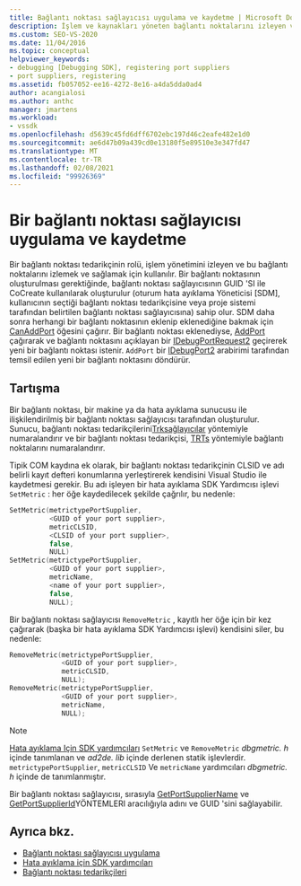 ```yaml
---
title: Bağlantı noktası sağlayıcısı uygulama ve kaydetme | Microsoft Docs
description: İşlem ve kaynakları yöneten bağlantı noktalarını izleyen ve sağlayan bağlantı noktası tedarikçilerini uygulamayı ve kaydetmeyi öğrenin.
ms.custom: SEO-VS-2020
ms.date: 11/04/2016
ms.topic: conceptual
helpviewer_keywords:
- debugging [Debugging SDK], registering port suppliers
- port suppliers, registering
ms.assetid: fb057052-ee16-4272-8e16-a4da5dda0ad4
author: acangialosi
ms.author: anthc
manager: jmartens
ms.workload:
- vssdk
ms.openlocfilehash: d5639c45fd6dff6702ebc197d46c2eafe482e1d0
ms.sourcegitcommit: ae6d47b09a439cd0e13180f5e89510e3e347fd47
ms.translationtype: MT
ms.contentlocale: tr-TR
ms.lasthandoff: 02/08/2021
ms.locfileid: "99926369"
---
```

# <a name="implement-and-register-a-port-supplier"></a>Bir bağlantı noktası sağlayıcısı uygulama ve kaydetme
Bir bağlantı noktası tedarikçinin rolü, işlem yönetimini izleyen ve bu bağlantı noktalarını izlemek ve sağlamak için kullanılır. Bir bağlantı noktasının oluşturulması gerektiğinde, bağlantı noktası sağlayıcısının GUID 'SI ile CoCreate kullanılarak oluşturulur (oturum hata ayıklama Yöneticisi [SDM], kullanıcının seçtiği bağlantı noktası tedarikçisine veya proje sistemi tarafından belirtilen bağlantı noktası sağlayıcısına) sahip olur. SDM daha sonra herhangi bir bağlantı noktasının eklenip eklenediğine bakmak için [CanAddPort](../../extensibility/debugger/reference/idebugportsupplier2-canaddport.md) öğesini çağırır. Bir bağlantı noktası eklenediyse, [AddPort](../../extensibility/debugger/reference/idebugportsupplier2-addport.md) çağırarak ve bağlantı noktasını açıklayan bir [IDebugPortRequest2](../../extensibility/debugger/reference/idebugportrequest2.md) geçirerek yeni bir bağlantı noktası istenir. `AddPort` bir [IDebugPort2](../../extensibility/debugger/reference/idebugport2.md) arabirimi tarafından temsil edilen yeni bir bağlantı noktasını döndürür.

## <a name="discussion"></a>Tartışma
 Bir bağlantı noktası, bir makine ya da hata ayıklama sunucusu ile ilişkilendirilmiş bir bağlantı noktası sağlayıcısı tarafından oluşturulur. Sunucu, bağlantı noktası tedarikçilerini[Trksağlayıcılar](../../extensibility/debugger/reference/idebugcoreserver2-enumportsuppliers.md) yöntemiyle numaralandırır ve bir bağlantı noktası tedarikçisi, [TRTs](../../extensibility/debugger/reference/idebugportsupplier2-enumports.md) yöntemiyle bağlantı noktalarını numaralandırır.

 Tipik COM kaydına ek olarak, bir bağlantı noktası tedarikçinin CLSID ve adı belirli kayıt defteri konumlarına yerleştirerek kendisini Visual Studio ile kaydetmesi gerekir. Bu adı işleyen bir hata ayıklama SDK Yardımcısı işlevi `SetMetric` : her öğe kaydedilecek şekilde çağrılır, bu nedenle:

```cpp
SetMetric(metrictypePortSupplier,
          <GUID of your port supplier>,
          metricCLSID,
          <CLSID of your port supplier>,
          false,
          NULL)
SetMetric(metrictypePortSupplier,
          <GUID of your port supplier>,
          metricName,
          <name of your port supplier>,
          false,
          NULL);
```

 Bir bağlantı noktası sağlayıcısı `RemoveMetric` , kayıtlı her öğe için bir kez çağırarak (başka bir hata ayıklama SDK Yardımcısı işlevi) kendisini siler, bu nedenle:

```cpp
RemoveMetric(metrictypePortSupplier,
             <GUID of your port supplier>,
             metricCLSID,
             NULL);
RemoveMetric(metrictypePortSupplier,
             <GUID of your port supplier>,
             metricName,
             NULL);
```

> [!NOTE]
> [Hata ayıklama Için SDK yardımcıları](../../extensibility/debugger/reference/sdk-helpers-for-debugging.md) `SetMetric` ve `RemoveMetric` *dbgmetric. h* içinde tanımlanan ve *ad2de. lib* içinde derlenen statik işlevlerdir. `metrictypePortSupplier`, `metricCLSID` Ve `metricName` yardımcıları *dbgmetric. h* içinde de tanımlanmıştır.

 Bir bağlantı noktası sağlayıcısı, sırasıyla [GetPortSupplierName](../../extensibility/debugger/reference/idebugportsupplier2-getportsuppliername.md) ve [GetPortSupplierId](../../extensibility/debugger/reference/idebugportsupplier2-getportsupplierid.md)YÖNTEMLERI aracılığıyla adını ve GUID 'sini sağlayabilir.

## <a name="see-also"></a>Ayrıca bkz.
- [Bağlantı noktası sağlayıcısı uygulama](../../extensibility/debugger/implementing-a-port-supplier.md)
- [Hata ayıklama için SDK yardımcıları](../../extensibility/debugger/reference/sdk-helpers-for-debugging.md)
- [Bağlantı noktası tedarikçileri](../../extensibility/debugger/port-suppliers.md)
